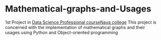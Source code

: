 # Mathematical-graphs-and-Usages
1st Project in <a href="http://www.naya-college.co.il/courses/data-scientist-professional/" rel="nofollow">Data Science Professional course<a href="http://www.naya-college.co.il/" rel="nofollow">Naya college</a></a> 
This project is concerned with the implementation of mathematical graphs and their usages using Python and Object-oriented programming 



